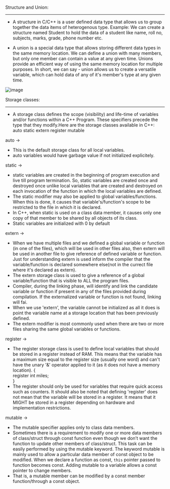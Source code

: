 Structure and Union:
********************
- A structure in C/C++ is a user defined data type that allows us to group together the data items of heterogenous type.
Example: We can create a structure named Student to hold the data of a student like name, roll no, subjects, marks, grade, phone number etc.

- A union is a special data type that allows storing different data types in the same memory location.
We can define a union with many members, but only one member can contain a value at any given time. Unions provide an efficient way of using the same memory location for multiple purposes. 
In short, we can say - union allows us to create a versatile variable, which can hold data of any of it's member's type at any given time.

![image](https://user-images.githubusercontent.com/47342068/112730725-245f0380-8f59-11eb-88af-43e89d4a8d95.png)

Storage classes:
****************
- A storage class defines the scope (visibility) and life-time of variables and/or functions within a C++ Program. These specifiers precede the type that they modify.Here are the storage classes available in C++:
    auto
    static
    extern
    register
    mutable

auto ->
- This is the default storage class for all local variables.
- auto variables would have garbage value if not initialized explicitely.

static ->
- static variables are created in the beginning of program execution and 
    live till program termination. So, static variables are created once and destroyed once unlike local variables that are created and destroyed on each invocation of the function in which the local variables are defined.
- The static modifier may also be applied to 
    global variables/functions. When this is done, it causes that variable's/function's scope to be restricted to the file in which it is declared.
- In C++, when static is used on a class data member, it causes only one copy of that member to be shared by all objects of its class.
- Static variables are initialized with 0 by default

extern ->
- When we have multiple files and we defined a global variable or function (in one of the files), which will be used in other files also, then extern will be used in another file to give reference of defined variable or function. Just for understanding extern is used inform the compiler that the variable/function is declared somewhere else(not in the currect file where it's declared as extern).
- The extern storage class is used to give a reference of a global variable/function that is visible to ALL the program files.
- Compiler, during the linking phase, will identify and link the candidate variable or function if present in any of the files provided during compilation. If the externalized variable or function is not found, linking will fai.
- When we use 'extern', the variable cannot be initialized as all it does is point the variable name at a storage location that has been previously defined.
- The extern modifier is most commonly used when there are two or more files sharing the same global variables or functions.

register ->
- The register storage class is used to define local variables that should be stored in a register instead of RAM. This means that the variable has a maximum size equal to the register size (usually one word) and can't have the unary '&' operator applied to it (as it does not have a memory location).
    {  
        register int  miles;  
    }  
- The register should only be used for variables that require quick access such as counters. It should also be noted that defining 'register' does not mean that the variable will be stored in a register. It means that it MIGHT be stored in a register depending on hardware and implementation restrictions.

mutable ->
- The mutable specifier applies only to class data members.
- Sometimes there is a requirement to modify one or more data members of class/struct through const function even though we don’t want the function to update other members of class/struct. This task can be easily performed by using the mutable keyword. The keyword mutable is mainly used to allow a particular data member of const object to be modified. When we declare a function as const, `this` pointer passed to function becomes const. Adding mutable to a variable allows a const pointer to change members.
- That is, a mutable member can be modified by a const member function/through a const object.



